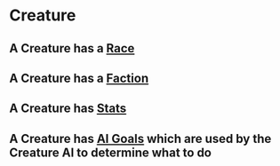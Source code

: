 # Creature

## A Creature has a [Race](race.md)

## A Creature has a [Faction](faction.md)

## A Creature has [Stats](stats.md)

## A Creature has [AI Goals](aiGoals.md) which are used by the Creature AI to determine what to do

